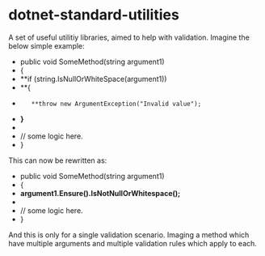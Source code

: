 # dotnet-standard-utilities
A set of useful utilitiy libraries, aimed to help with validation.
Imagine the below simple example:

* public void SomeMethod(string argument1)  
* {  
*    **if (string.IsNullOrWhiteSpace(argument1))  
*    **{  
*        **throw new ArgumentException("Invalid value");  
*    **}**    
*      
*    // some logic here.  
* }  

This can now be rewritten as:  
* public void SomeMethod(string argument1)  
* {  
*    **argument1.Ensure().IsNotNullOrWhitespace();**   
*    
*   // some logic here.  
* }  

And this is only for a single validation scenario. Imaging a method which have multiple arguments and multiple validation rules which apply to each.
